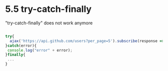# 5.5 try-catch-finally
"try-catch-finally" does not work anymore
```ts {}

try{
  ajax('https://api.github.com/users?per_page=5').subscribe(response => console.log(response));
}catch(error){
 console.log("error" + error);
}finally{
 ...
}
```

<!-- 
1. js, ts的异常处理都是使用try-catch finally 关键字来进行异常处理， 它们只能对同步代码进行处理，但是，rxjs的更多的是用于异步编程， try-catch机制，对异步异常处理是无效的，即使使用F12打开调试工具，也是无能为力。
2. 在我们课程开头提到的，异步发送请求和加载数据， 通过这中间发生错误，比如网络异常等等，如下同步代码中使用trycatch是无法捕获异常的。
3. 那回到我们开头说的，函数式编程，它是强调用函数来讲问题分解并解决。那在rxjs的世界中，异常也是数据，它们也应该在数据流中流动，所以，rxjs定义了专门用于处理异常的操作符。

-->
